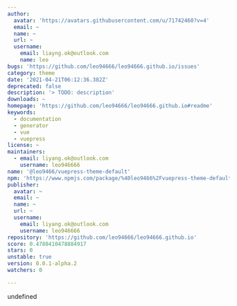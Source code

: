 ```yaml
---
author:
  avatar: 'https://avatars.githubusercontent.com/u/71742460?v=4'
  email: ~
  name: ~
  url: ~
  username:
    email: liayng.ok@outlook.com
    name: leo
bugs: 'https://github.com/leo94666/leo94666.github.io/issues'
category: theme
date: '2021-04-21T06:12:36.382Z'
deprecated: false
description: '> TODO: description'
downloads: ~
homepage: 'https://github.com/leo94666/leo94666.github.io#readme'
keywords:
  - documentation
  - generator
  - vue
  - vuepress
license: ~
maintainers:
  - email: liyang.ok@outlook.com
    username: leo946666
name: '@leo9466/vuepress-theme-default'
npm: 'https://www.npmjs.com/package/%40leo9466%2Fvuepress-theme-default'
publisher:
  avatar: ~
  email: ~
  name: ~
  url: ~
  username:
    email: liyang.ok@outlook.com
    username: leo946666
repository: 'https://github.com/leo94666/leo94666.github.io'
score: 0.4780410478884917
stars: 0
unstable: true
version: 0.0.1-alpha.2
watchers: 0

---
```


undefined